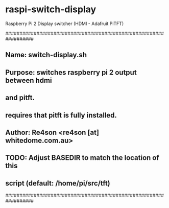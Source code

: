 # raspi-switch-display
Raspberry Pi 2 Display switcher (HDMI - Adafruit PiTFT)

##################################################################
## Name:        switch-display.sh                               ##
## Purpose:     switches raspberry pi 2 output between hdmi     ##
##              and pitft.                                      ##
##              requires that pitft is fully installed.         ##
## Author:      Re4son <re4son [at] whitedome.com.au>           ##
## TODO:        Adjust BASEDIR to match the location of this    ##
##              script (default: /home/pi/src/tft)              ##
##################################################################
